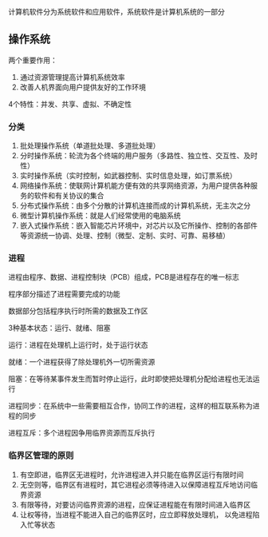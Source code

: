 计算机软件分为系统软件和应用软件，系统软件是计算机系统的一部分

## 操作系统

两个重要作用：

1. 通过资源管理提高计算机系统效率
2. 改善人机界面向用户提供友好的工作环境

4个特性：并发、共享、虚拟、不确定性

### 分类
1. 批处理操作系统（单道批处理、多道批处理）
2. 分时操作系统：轮流为各个终端的用户服务（多路性、独立性、交互性、及时性）
3. 实时操作系统（实时控制，如武器控制、实时信息处理，如订票系统）
4. 网络操作系统：使联网计算机能方便有效的共享网络资源，为用户提供各种服务的软件和有关协议的集合
5. 分布式操作系统：由多个分散的计算机连接而成的计算机系统，无主次之分
6. 微型计算机操作系统：就是人们经常使用的电脑系统
7. 嵌入式操作系统：嵌入智能芯片环境中，对芯片以及它所操作、控制的各部件等资源统一协调、处理、控制（微型、定制、实时、可靠、易移植）

### 进程

进程由程序、数据、进程控制块（PCB）组成，PCB是进程存在的唯一标志

程序部分描述了进程需要完成的功能

数据部分包括程序执行时所需的数据及工作区

3种基本状态：运行、就绪、阻塞

运行：进程在处理机上运行时，处于运行状态

就绪：一个进程获得了除处理机外一切所需资源

阻塞：在等待某事件发生而暂时停止运行，此时即使把处理机分配给进程也无法运行

进程同步：在系统中一些需要相互合作，协同工作的进程，这样的相互联系称为进程的同步

进程互斥：多个进程因争用临界资源而互斥执行

### 临界区管理的原则

1. 有空即进，临界区无进程时，允许进程进入并只能在临界区运行有限时间
2. 无空则等，临界区有进程时，其它进程必须等待进入以保障进程互斥地访问临界资源
3. 有限等待，对要访问临界资源的进程，应保证进程能在有限时间进入临界区
4. 让权等待，当进程不能进入自己的临界区时，应立即释放处理机， 以免进程陷入忙等状态

